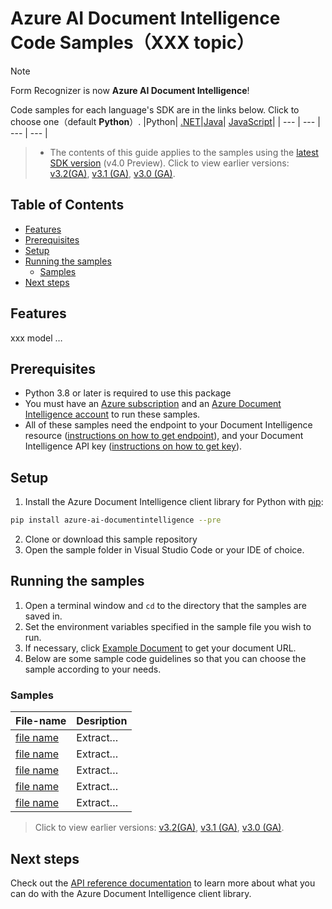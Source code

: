 # Azure AI Document Intelligence Code Samples（XXX topic）

> [!NOTE]
> Form Recognizer is now **Azure AI Document Intelligence**!




Code samples for each language's SDK are in the links below. Click to choose one（default **Python**）.
|Python| [.NET](https://github.com/Azure/azure-sdk-for-net/tree/main/sdk/documentintelligence/Azure.AI.DocumentIntelligence)|[Java](https://github.com/Azure/azure-sdk-for-java/tree/main/sdk/documentintelligence/azure-ai-documentintelligence)| [JavaScript](https://github.com/Azure/azure-sdk-for-js/tree/main/sdk/documentintelligence/ai-document-intelligence-rest)|
| --- | --- | --- | --- |


>- The contents of this guide applies to the samples using the [latest SDK version](https://learn.microsoft.com/python/api/overview/azure/ai-documentintelligence-readme?view=azure-python-preview&preserve-view=true) (v4.0 Preview). Click to view earlier versions: [v3.2(GA)](), [v3.1 (GA)](), [v3.0 (GA)]().

## Table of Contents

- [Features](#features)
- [Prerequisites](#prerequisites)
- [Setup](#setup)
- [Running the samples](#running-the-samples)
  - [Samples](#samples)
- [Next steps](#next-steps)




## Features
xxx model …

## Prerequisites
* Python 3.8 or later is required to use this package
* You must have an [Azure subscription][azure_subscription]  and an [Azure Document Intelligence account][azure_document_intelligence_account] to run these samples.
* All of these samples need the endpoint to your Document Intelligence resource ([instructions on how to get endpoint][get-endpoint-instructions]), and your Document Intelligence API key ([instructions on how to get key][get-key-instructions]).

## Setup

1. Install the Azure Document Intelligence client library for Python with [pip][pip]:

```bash
pip install azure-ai-documentintelligence --pre
```

2. Clone or download this sample repository
3. Open the sample folder in Visual Studio Code or your IDE of choice.

## Running the samples

1. Open a terminal window and `cd` to the directory that the samples are saved in.
2. Set the environment variables specified in the sample file you wish to run.
3. If necessary, click [Example Document](https://github.com/Azure-Samples/cognitive-services-REST-api-samples/tree/master/curl/form-recognizer) to get your document URL.
4. Below are some sample code guidelines so that you can choose the sample according to your needs.

### Samples
|File-name  |       Desription      | 
| --- | --- |
|[file name](https://github.com/Azure/azure-sdk-for-python/blob/main/sdk/documentintelligence/azure-ai-documentintelligence/samples/sample_analyze_read.py)   |Extract…|  
|[file name](https://github.com/Azure/azure-sdk-for-python/blob/main/sdk/documentintelligence/azure-ai-documentintelligence/samples/sample_analyze_layout.py)   |Extract…|
| [file name](https://github.com/Azure/azure-sdk-for-python/blob/main/sdk/documentintelligence/azure-ai-documentintelligence/samples/sample_analyze_tax_us_w2.py)   |Extract…|
|[file name](~)   |Extract…|
|[file name](~)   |Extract…|

> Click to view earlier versions: [v3.2(GA)](), [v3.1 (GA)](), [v3.0 (GA)]().


## Next steps

Check out the [API reference documentation][python-di-ref-docs] to learn more about
what you can do with the Azure Document Intelligence client library.


[azure_identity]: https://github.com/Azure/azure-sdk-for-python/tree/main/sdk/identity/azure-identity

[pip]: https://pypi.org/project/pip/
[azure_subscription]: https://azure.microsoft.com/free/
[azure_document_intelligence_account]: https://docs.microsoft.com/azure/cognitive-services/cognitive-services-apis-create-account?tabs=singleservice%2Cwindows
[azure_identity_pip]: https://pypi.org/project/azure-identity/
[python-di-ref-docs]: https://aka.ms/azsdk/python/documentintelligence/docs
[get-endpoint-instructions]: https://github.com/Azure/azure-sdk-for-python/blob/main/sdk/documentintelligence/azure-ai-documentintelligence/README.md#get-the-endpoint
[get-key-instructions]: https://github.com/Azure/azure-sdk-for-python/blob/main/sdk/documentintelligence/azure-ai-documentintelligence/README.md#get-the-api-key
[changelog]: https://github.com/Azure/azure-sdk-for-python/blob/main/sdk/documentintelligence/azure-ai-documentintelligence/CHANGELOG.md


[sample_path]: https://github.com/Azure/azure-sdk-for-python/blob/main/sdk/documentintelligence/azure-ai-documentintelligence/samples
